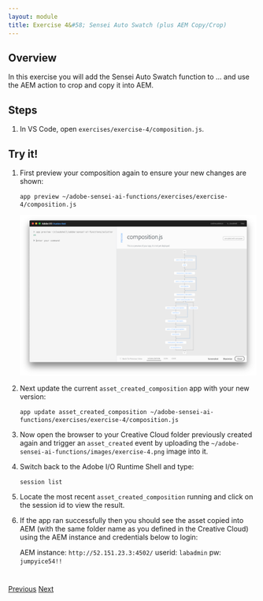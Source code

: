 ```yaml
---
layout: module
title: Exercise 4&#58; Sensei Auto Swatch (plus AEM Copy/Crop)
---
```


## Overview
In this exercise you will add the Sensei Auto Swatch function to ... and use the AEM action to crop and copy it into AEM.

## Steps
1. In VS Code, open `exercises/exercise-4/composition.js`. 

<!--Solution:
     /**
       * Invoke '/sensei/1.0/sensei-autoswatch'
       */
      composer.retain(
        composer.sequence(
          params => ({
            "image": params.imageObject,
            "results": 2,
            "size": 0
          }),
        '/sensei/1.0/sensei-autoswatch'
        )
      ),
      /* grab autoswatch results */
      ({result, params}) => Object.assign({}, result, params),
      /** Copy asset to AEM 
       *  invoking '/adobe/acp-assets-0.5.0/aem-copy-asset-and-crop' action
       */
      '/adobe/acp-assets-0.5.0/aem-copy-asset-and-crop'
    ),-->

## Try it!

1. First preview your composition again to ensure your new changes are shown:

       app preview ~/adobe-sensei-ai-functions/exercises/exercise-4/composition.js

      ![](images/exercise4-flow.png)

2. Next update the current `asset_created_composition` app with your new version:

       app update asset_created_composition ~/adobe-sensei-ai-functions/exercises/exercise-4/composition.js

3. Now open the browser to your Creative Cloud folder previously created again and trigger an `asset_created` event by uploading the `~/adobe-sensei-ai-functions/images/exercise-4.png` image into it.

5. Switch back to the Adobe I/O Runtime Shell and type:

       session list

6. Locate the most recent `asset_created_composition` running and click on the session id to view the result.

7. If the app ran successfully then you should see the asset copied into AEM (with the same folder name as you defined in the Creative Cloud) using the AEM instance and credentials below to login:

    AEM instance: `http://52.151.23.3:4502/`
    userid: `labadmin`
    pw: `jumpyice54!!`

<div class="row" style="margin-top:40px;">
<div class="col-sm-12">
<a href="lesson7.html" class="btn btn-default"><i class="glyphicon glyphicon-chevron-left"></i> Previous</a>
<a href="lesson9.html" class="btn btn-default pull-right">Next <i class="glyphicon
glyphicon-chevron-right"></i></a>
</div>
</div>
